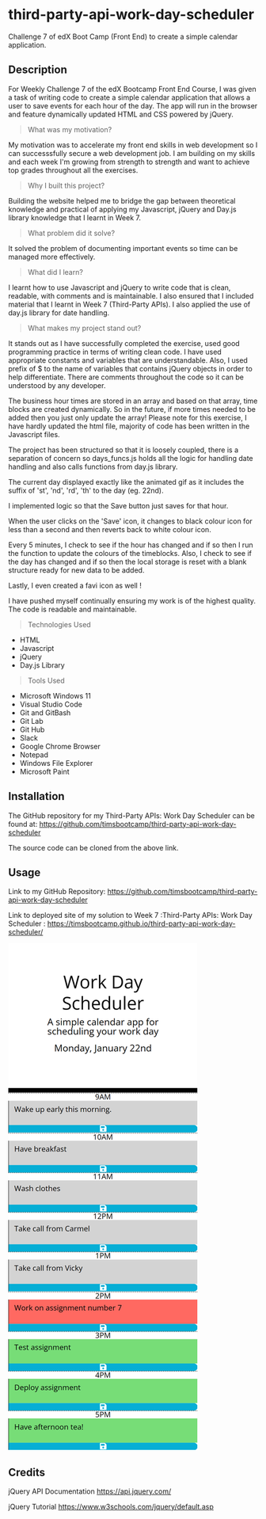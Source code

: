 # third-party-api-work-day-scheduler
Challenge 7 of edX Boot Camp (Front End) to create a simple calendar application.

## Description

For Weekly Challenge 7 of the edX Bootcamp Front End Course, I was given a task of writing code to create a simple calendar
application that allows a user to save events for each hour of the day. The app will run in the browser and feature
dynamically updated HTML and CSS powered by jQuery.


> What was my motivation?

My motivation was to accelerate my front end skills in web development so I can successsfully secure a web development job. 
I am building on my skills and each week I'm growing from strength to strength and want to achieve top grades throughout 
all the exercises.


>Why I built this project?

Building the website helped me to bridge the gap between theoretical knowledge and practical of applying
my Javascript, jQuery and Day.js library knowledge that I learnt in Week 7.


> What problem did it solve?

It solved the problem of documenting important events so time can be managed more effectively.


> What did I learn?

I learnt how to use Javascript and jQuery to write code that is clean, readable, with comments and is maintainable.  I also ensured that I included material that I learnt in Week 7 (Third-Party APIs). I also applied the use of day.js library for date handling.


> What makes my project stand out? 

It stands out as I have successfully completed the exercise, used good programming practice in terms of writing clean code.
I have used appropriate constants and variables that are understandable. Also, I used prefix of $ to the name of variables
that contains jQuery objects in order to help differentiate. There are comments throughout the code so it can be understood by any developer.  

The business hour times are stored in an array and based on that array, time blocks are created dynamically.
So in the future, if more times needed to be added then you just only update the array! Please note for this exercise,
I have hardly updated the html file, majority of code has been written in the Javascript files.

The project has been structured so that it is loosely coupled, there is a separation of concern so days_funcs.js
holds all the logic for handling date handling and also calls functions from day.js library.

The current day displayed exactly like the animated gif as it includes the suffix of 'st', 'nd', 'rd', 'th' to the day (eg. 22nd).

I implemented logic so that the Save button just saves for that hour.

When the user clicks on the 'Save' icon, it changes to black colour icon for less than a second and then reverts back to white colour icon.

Every 5 minutes, I check to see if the hour has changed and if so then I run the function to update the colours of the timeblocks.
Also, I check to see if the day has changed and if so then the local storage is reset with a blank structure ready for new data to be
added.

Lastly, I even created a favi icon as well !

I have pushed myself continually ensuring my work is of the highest quality. The code is readable and maintainable. 


> Technologies Used

* HTML
* Javascript
* jQuery
* Day.js Library


> Tools Used

* Microsoft Windows 11
* Visual Studio Code
* Git and GitBash
* Git Lab
* Git Hub
* Slack
* Google Chrome Browser
* Notepad
* Windows File Explorer
* Microsoft Paint



## Installation

The GitHub repository for my Third-Party APIs: Work Day Scheduler can be found at: https://github.com/timsbootcamp/third-party-api-work-day-scheduler

The source code can be cloned from the above link. 


## Usage

Link to my GitHub Repository: https://github.com/timsbootcamp/third-party-api-work-day-scheduler

Link to deployed site of my solution to Week 7 :Third-Party APIs: Work Day Scheduler : https://timsbootcamp.github.io/third-party-api-work-day-scheduler/

![screenshot](screenshot.png)


## Credits

jQuery API Documentation 
https://api.jquery.com/


jQuery Tutorial
https://www.w3schools.com/jquery/default.asp



